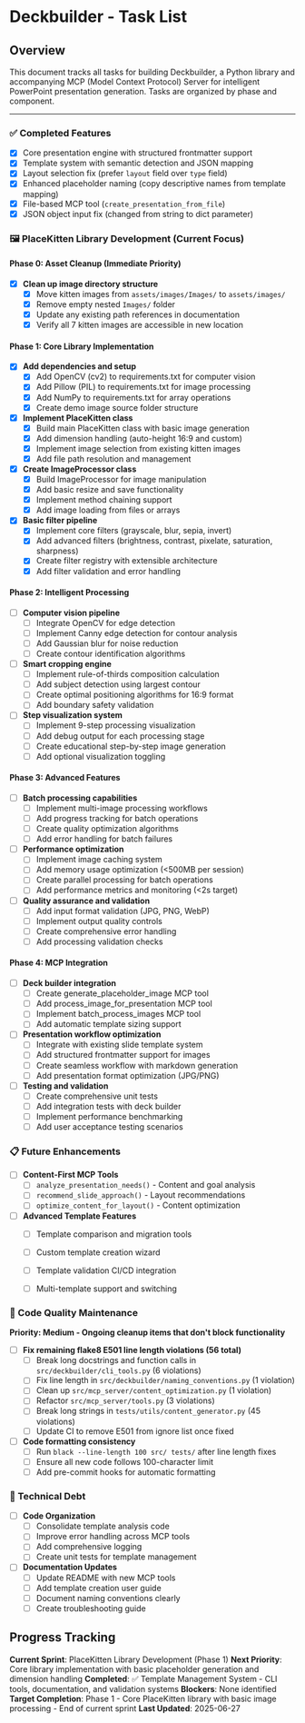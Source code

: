 
# Deckbuilder - Task List

## Overview
This document tracks all tasks for building Deckbuilder, a Python library and accompanying MCP (Model Context Protocol) Server for intelligent PowerPoint presentation generation.
Tasks are organized by phase and component.

---

### ✅ Completed Features
- [x] Core presentation engine with structured frontmatter support
- [x] Template system with semantic detection and JSON mapping
- [x] Layout selection fix (prefer `layout` field over `type` field)
- [x] Enhanced placeholder naming (copy descriptive names from template mapping)
- [x] File-based MCP tool (`create_presentation_from_file`)
- [x] JSON object input fix (changed from string to dict parameter)

### 🖼️ PlaceKitten Library Development (Current Focus)

#### Phase 0: Asset Cleanup (Immediate Priority)
- [x] **Clean up image directory structure**
  - [x] Move kitten images from `assets/images/Images/` to `assets/images/`
  - [x] Remove empty nested `Images/` folder
  - [x] Update any existing path references in documentation
  - [x] Verify all 7 kitten images are accessible in new location

#### Phase 1: Core Library Implementation
- [x] **Add dependencies and setup**
  - [x] Add OpenCV (cv2) to requirements.txt for computer vision
  - [x] Add Pillow (PIL) to requirements.txt for image processing
  - [x] Add NumPy to requirements.txt for array operations
  - [x] Create demo image source folder structure

- [x] **Implement PlaceKitten class**
  - [x] Build main PlaceKitten class with basic image generation
  - [x] Add dimension handling (auto-height 16:9 and custom)
  - [x] Implement image selection from existing kitten images
  - [x] Add file path resolution and management

- [x] **Create ImageProcessor class**
  - [x] Build ImageProcessor for image manipulation
  - [x] Add basic resize and save functionality
  - [x] Implement method chaining support
  - [x] Add image loading from files or arrays

- [x] **Basic filter pipeline**
  - [x] Implement core filters (grayscale, blur, sepia, invert)
  - [x] Add advanced filters (brightness, contrast, pixelate, saturation, sharpness)
  - [x] Create filter registry with extensible architecture
  - [x] Add filter validation and error handling

#### Phase 2: Intelligent Processing
- [ ] **Computer vision pipeline**
  - [ ] Integrate OpenCV for edge detection
  - [ ] Implement Canny edge detection for contour analysis
  - [ ] Add Gaussian blur for noise reduction
  - [ ] Create contour identification algorithms

- [ ] **Smart cropping engine**
  - [ ] Implement rule-of-thirds composition calculation
  - [ ] Add subject detection using largest contour
  - [ ] Create optimal positioning algorithms for 16:9 format
  - [ ] Add boundary safety validation

- [ ] **Step visualization system**
  - [ ] Implement 9-step processing visualization
  - [ ] Add debug output for each processing stage
  - [ ] Create educational step-by-step image generation
  - [ ] Add optional visualization toggling

#### Phase 3: Advanced Features
- [ ] **Batch processing capabilities**
  - [ ] Implement multi-image processing workflows
  - [ ] Add progress tracking for batch operations
  - [ ] Create quality optimization algorithms
  - [ ] Add error handling for batch failures

- [ ] **Performance optimization**
  - [ ] Implement image caching system
  - [ ] Add memory usage optimization (<500MB per session)
  - [ ] Create parallel processing for batch operations
  - [ ] Add performance metrics and monitoring (<2s target)

- [ ] **Quality assurance and validation**
  - [ ] Add input format validation (JPG, PNG, WebP)
  - [ ] Implement output quality controls
  - [ ] Create comprehensive error handling
  - [ ] Add processing validation checks

#### Phase 4: MCP Integration
- [ ] **Deck builder integration**
  - [ ] Create generate_placeholder_image MCP tool
  - [ ] Add process_image_for_presentation MCP tool
  - [ ] Implement batch_process_images MCP tool
  - [ ] Add automatic template sizing support

- [ ] **Presentation workflow optimization**
  - [ ] Integrate with existing slide template system
  - [ ] Add structured frontmatter support for images
  - [ ] Create seamless workflow with markdown generation
  - [ ] Add presentation format optimization (JPG/PNG)

- [ ] **Testing and validation**
  - [ ] Create comprehensive unit tests
  - [ ] Add integration tests with deck builder
  - [ ] Implement performance benchmarking
  - [ ] Add user acceptance testing scenarios

### 📋 Future Enhancements
- [ ] **Content-First MCP Tools**
  - [ ] `analyze_presentation_needs()` - Content and goal analysis
  - [ ] `recommend_slide_approach()` - Layout recommendations
  - [ ] `optimize_content_for_layout()` - Content optimization

- [ ] **Advanced Template Features**
  - [ ] Template comparison and migration tools
  - [ ] Custom template creation wizard
  - [ ] Template validation CI/CD integration
  - [ ] Multi-template support and switching


### 🧹 Code Quality Maintenance

**Priority: Medium - Ongoing cleanup items that don't block functionality**

- [ ] **Fix remaining flake8 E501 line length violations (56 total)**
  - [ ] Break long docstrings and function calls in `src/deckbuilder/cli_tools.py` (6 violations)
  - [ ] Fix line length in `src/deckbuilder/naming_conventions.py` (1 violation)
  - [ ] Clean up `src/mcp_server/content_optimization.py` (1 violation)
  - [ ] Refactor `src/mcp_server/tools.py` (3 violations)
  - [ ] Break long strings in `tests/utils/content_generator.py` (45 violations)
  - [ ] Update CI to remove E501 from ignore list once fixed

- [ ] **Code formatting consistency**
  - [ ] Run `black --line-length 100 src/ tests/` after line length fixes
  - [ ] Ensure all new code follows 100-character limit
  - [ ] Add pre-commit hooks for automatic formatting

### 🔧 Technical Debt
- [ ] **Code Organization**
  - [ ] Consolidate template analysis code
  - [ ] Improve error handling across MCP tools
  - [ ] Add comprehensive logging
  - [ ] Create unit tests for template management

- [ ] **Documentation Updates**
  - [ ] Update README with new MCP tools
  - [ ] Add template creation user guide
  - [ ] Document naming conventions clearly
  - [ ] Create troubleshooting guide

## Progress Tracking

**Current Sprint**: PlaceKitten Library Development (Phase 1)
**Next Priority**: Core library implementation with basic placeholder generation and dimension handling
**Completed**: ✅ Template Management System - CLI tools, documentation, and validation systems
**Blockers**: None identified
**Target Completion**: Phase 1 - Core PlaceKitten library with basic image processing - End of current sprint
**Last Updated**: 2025-06-27
